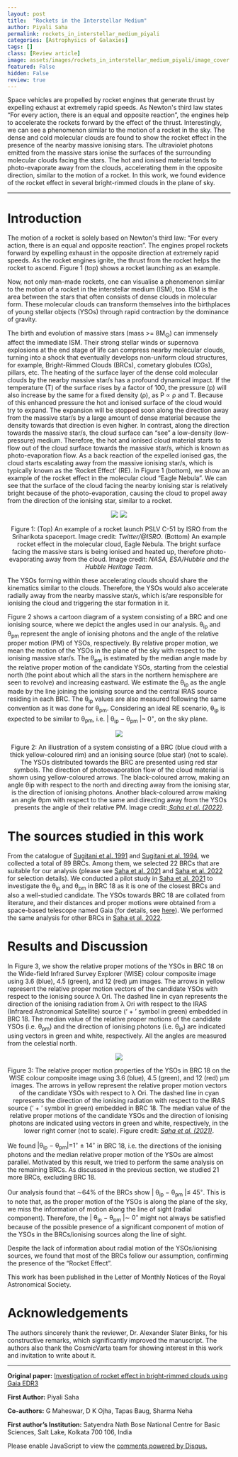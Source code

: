 ```yaml
---
layout: post
title:  "Rockets in the Interstellar Medium"
author: Piyali Saha
permalink: rockets_in_interstellar_medium_piyali
categories: [Astrophysics of Galaxies]
tags: []
class: [Review article]
image: assets/images/rockets_in_interstellar_medium_piyali/image_cover.png
featured: False
hidden: False
review: true
---
```

>
Space vehicles are propelled by rocket engines that generate thrust by expelling exhaust at extremely rapid speeds. As Newton's third law states “For every action, there is an equal and opposite reaction”, the engines help to accelerate the rockets forward by the effect of the thrust. Interestingly, we can see a phenomenon similar to the motion of a rocket in the sky. The dense and cold molecular clouds are found to show the rocket effect in the presence of the nearby massive ionising stars. The ultraviolet photons emitted from the massive stars ionise the surfaces of the surrounding molecular clouds facing the stars. The hot and ionised material tends to photo-evaporate away from the clouds, accelerating them in the opposite direction, similar to the motion of a rocket. In this work, we found evidence of the rocket effect in several bright-rimmed clouds in the plane of sky.
>
---

# Introduction
The motion of a rocket is solely based on Newton's third law: “For every action, there is an equal and opposite reaction”. The engines propel rockets forward by expelling exhaust in the opposite direction at extremely rapid speeds. As the rocket engines ignite, the thrust from the rocket helps the rocket to ascend. Figure 1 (top) shows a rocket launching as an example.

Now, not only man-made rockets, one can visualise a phenomenon similar to the motion of a rocket in the interstellar medium (ISM), too. ISM is the area between the stars that often consists of dense clouds in molecular form. These molecular clouds can transform themselves into the birthplaces of young stellar objects (YSOs) through rapid contraction by the dominance of gravity.

The birth and evolution of massive stars (mass >= 8M<sub>ⵙ</sub>) can immensely affect the immediate ISM. Their strong stellar winds or supernova explosions at the end stage of life can compress nearby molecular clouds, turning into a shock that eventually develops non-uniform cloud structures, for example, Bright-Rimmed Clouds (BRCs), cometary globules (CGs), pillars, etc. The heating of the surface layer of the dense cold molecular clouds by the nearby massive star/s has a profound dynamical impact. If the temperature (T) of the surface rises by a factor of 100, the pressure (p) will also increase by the same for a fixed density (ρ), as P ∝ ρ and T. Because of this enhanced pressure the hot and ionised surface of the cloud would try to expand. The expansion will be stopped soon along the direction away from the massive star/s by a large amount of dense material because the density towards that direction is even higher. In contrast, along the direction towards the massive star/s, the cloud surface can “see” a low-density (low-pressure) medium. Therefore, the hot and ionised cloud material starts to flow out of the cloud surface towards the massive star/s, which is known as photo-evaporation flow. As a back reaction of the expelled ionised gas, the cloud starts escalating away from the massive ionising star/s, which is typically known as the ‘Rocket Effect’ (RE). In Figure 1 (bottom), we show an example of the rocket effect in the molecular cloud “Eagle Nebula”. We can see that the surface of the cloud facing the nearby ionising star is relatively bright because of the photo-evaporation, causing the cloud to propel away from the direction of the ionising star, similar to a rocket.

<p align="center">
  <img src="../assets/images/rockets_in_interstellar_medium_piyali/image1.png">
    <img src="../assets/images/rockets_in_interstellar_medium_piyali/image2.png">
</p>
<p align = "center">
Figure 1: (Top) An example of a rocket launch PSLV C-51 by ISRO from the Sriharikota spaceport. Image credit: <em>Twitter/@ISRO</em>. (Bottom) An example rocket effect in the molecular cloud, Eagle Nebula. The bright surface facing the massive stars is being ionised and heated up, therefore photo-evaporating away from the cloud. Image credit: <em>NASA, ESA/Hubble and the Hubble Heritage Team</em>.
</p>

The YSOs forming within these accelerating clouds should share the kinematics similar to the clouds. Therefore, the YSOs would also accelerate radially away from the nearby massive star/s, which is/are responsible for ionising the cloud and triggering the star formation in it.

Figure 2 shows a cartoon diagram of a system consisting of a BRC and one ionising source, where we depict the angles used in our analysis. θ<sub>ip</sub> and θ<sub>pm</sub> represent the angle of ionising photons and the angle of the relative proper motion (PM) of YSOs, respectively. By relative proper motion, we mean the motion of the YSOs in the plane of the sky with respect to the ionising massive star/s. The θ<sub>pm</sub> is estimated by the median angle made by the relative proper motion of the candidate YSOs, starting from the celestial north (the point about which all the stars in the northern hemisphere are seen to revolve) and increasing eastward. We estimate the θ<sub>ip</sub> as the angle made by the line joining the ionising source and the central IRAS source residing in each BRC. The θ<sub>ip</sub> values are also measured following the same convention as it was done for θ<sub>pm</sub>. Considering an ideal RE scenario, θ<sub>ip</sub> is expected to be similar to θ<sub>pm</sub>, i.e. <span style="white-space: nowrap;">\| θ<sub>ip</sub> − θ<sub>pm</sub> \|~ 0<sup>◦</sup></span>, on the sky plane.

<p align="center">
  <img src="../assets/images/rockets_in_interstellar_medium_piyali/image3.png">
</p>
<p align = "center">
Figure 2: An illustration of a system consisting of a BRC (blue cloud with a thick yellow-coloured rim) and an ionising source (blue star) (not to scale). The YSOs distributed towards the BRC are presented using red star symbols. The direction of photoevaporation flow of the cloud material is shown using yellow-coloured arrows. The black-coloured arrow, making an angle θip with respect to the north and directing away from the ionising star, is the direction of ionising photons. Another black-coloured arrow making an angle θpm with respect to the same and directing away from the YSOs presents the angle of their relative PM. Image credit:<em><a href="https://academic.oup.com/mnras/article/513/2/2039/6580586"> Saha et al. (2022)</a></em>.
</p>

#  The sources studied in this work
From the catalogue of <a href="https://articles.adsabs.harvard.edu/pdf/1991ApJS...77...59S"> Sugitani et al. 1991</a> and <a href="https://articles.adsabs.harvard.edu/pdf/1994ApJS...92..163S"> Sugitani et al. 1994</a>, we collected a total of 89 BRCs. Among them, we selected 22 BRCs that are suitable for our analysis (please see <a href="https://academic.oup.com/mnras/article/510/2/2644/6460503"> Saha et al. 2021</a> and <a href="https://academic.oup.com/mnrasl/article/515/1/L67/6640430?login=true"> Saha et al. 2022</a> for selection details). We conducted a pilot study in <a href="https://academic.oup.com/mnras/article/510/2/2644/6460503"> Saha et al. 2021</a> to investigate the θ<sub>ip</sub> and θ<sub>pm</sub> in BRC 18 as it is one of the closest BRCs and also a well-studied candidate. The YSOs towards BRC 18 are collated from literature, and their distances and proper motions were obtained from a space-based telescope named Gaia (for details, see <a href="https://solarsystem.nasa.gov/missions/gaia/in-depth/"> here</a>). We performed the same analysis for other BRCs in <a href="https://academic.oup.com/mnrasl/article/515/1/L67/6640430?login=true"> Saha et al. 2022</a>.

# Results and Discussion
In Figure 3, we show the relative proper motions of the YSOs in BRC 18 on the Wide-field Infrared Survey Explorer (WISE) colour composite image using 3.6 (blue), 4.5 (green), and 12 (red) μm images. The arrows in yellow represent the relative proper motion vectors of the candidate YSOs with respect to the ionising source λ Ori. The dashed line in cyan represents the direction of the ionising radiation from λ Ori with respect to the IRAS (Infrared Astronomical Satellite) source (‘ + ’ symbol in green) embedded in BRC 18. The median value of the relative proper motions of the candidate YSOs (i.e. θ<sub>pm</sub>) and the direction of ionising photons (i.e. θ<sub>ip</sub>) are indicated using vectors in green and white, respectively. All the angles are measured from the celestial north.

<p align="center">
  <img src="../assets/images/rockets_in_interstellar_medium_piyali/image3.png">
</p>
<p align = "center">
Figure 3: The relative proper motion properties of the YSOs in BRC 18 on the WISE colour composite image using 3.6 (blue), 4.5 (green), and 12 (red) μm images. The arrows in yellow represent the relative proper motion vectors of the candidate YSOs with respect to λ Ori. The dashed line in cyan represents the direction of the ionising radiation with respect to the IRAS source (‘ + ’ symbol in green) embedded in BRC 18. The median value of the relative proper motions of the candidate YSOs and the direction of ionising photons are indicated using vectors in green and white, respectively, in the lower right corner (not to scale). Figure credit: <em><a href="https://academic.oup.com/mnras/article/510/2/2644/6460503"> Saha et al. (2021)</a></em>.
</p>

We found <span style="white-space: nowrap;">\|θ<sub>ip</sub> − θ<sub>pm</sub>\|=1<sup>◦</sup> ± 14<sup>◦</sup></span> in BRC 18, i.e. the directions of the ionising photons and the median relative proper motion of the YSOs are almost parallel. Motivated by this result, we tried to perform the same analysis on the remaining BRCs. As discussed in the previous section, we studied 21 more BRCs, excluding BRC 18.

Our analysis found that ∼64% of the BRCs show <span style="white-space: nowrap;">\| θ<sub>ip</sub> − θ<sub>pm</sub> \|≤ 45<sup>◦</sup></span>. This is to note that, as the proper motion of the YSOs is along the plane of the sky, we miss the information of motion along the line of sight (radial component). Therefore, the <span style="white-space: nowrap;">\| θ<sub>ip</sub> − θ<sub>pm</sub> \|∼ 0<sup>◦</sup></span> might not always be satisfied because of the possible presence of a significant component of motion of the YSOs in the BRCs/ionising sources along the line of sight.

Despite the lack of information about radial motion of the YSOs/ionising sources, we found that most of the BRCs follow our assumption, confirming the presence of the “Rocket Effect”.

This work has been published in the Letter of Monthly Notices of the Royal Astronomical Society.

# Acknowledgements
The authors sincerely thank the reviewer, Dr. Alexander Slater Binks, for his constructive remarks, which significantly improved the manuscript. The authors also thank the CosmicVarta team for showing interest in this work and invitation to write about it.

---

**Original paper:**
<a href="https://academic.oup.com/mnrasl/article/515/1/L67/6640430" target="_blank">Investigation of rocket effect in bright-rimmed clouds using Gaia EDR3</a>

**First Author:**  Piyali Saha

**Co-authors:**  G Maheswar, D K Ojha, Tapas Baug, Sharma Neha

**First author’s Institution:** Satyendra Nath Bose National Centre for Basic Sciences, Salt Lake, Kolkata 700 106, India

<div id="disqus_thread"></div>
<script>
    /**
    *  RECOMMENDED CONFIGURATION VARIABLES: EDIT AND UNCOMMENT THE SECTION BELOW TO INSERT DYNAMIC VALUES FROM YOUR PLATFORM OR CMS.
    *  LEARN WHY DEFINING THESE VARIABLES IS IMPORTANT: https://disqus.com/admin/universalcode/#configuration-variables    */
    /*
    var disqus_config = function () {
    this.page.url = PAGE_URL;  // Replace PAGE_URL with your page's canonical URL variable
    this.page.identifier = PAGE_IDENTIFIER; // Replace PAGE_IDENTIFIER with your page's unique identifier variable
    };
    */
    (function() { // DON'T EDIT BELOW THIS LINE
    var d = document, s = d.createElement('script');
    s.src = 'https://cosmicvarta-in.disqus.com/embed.js';
    s.setAttribute('data-timestamp', +new Date());
    (d.head || d.body).appendChild(s);
    })();
</script>
<noscript>Please enable JavaScript to view the <a href="https://disqus.com/?ref_noscript">comments powered by Disqus.</a></noscript>

